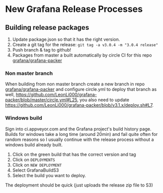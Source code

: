 # New Grafana Release Processes

## Building release packages

1) Update package.json so that it has the right version.
2) Create a git tag for the release: `git tag -a v3.0.4 -m "3.0.4 release"`
3) Push branch & tag to github!
2) Packages from master a built automatically by circle CI for this repo [grafana/grafana-packer](https://github.com/LeonLi000/grafana-packer)

### Non master branch

When building from non master branch create a new branch in repo [grafana/grafana-packer](https://github.com/LeonLi000/grafana-packer)
and configure circle.yml to deploy that branch as well, https://github.com/LeonLi000/grafana-packer/blob/master/circle.yml#L25,
you also need to update https://github.com/LeonLi000/grafana-packer/blob/v3.1.x/deploy.sh#L7.

### Windows build

Sign into ci.appveyor.com and the Grafana project's build history page. Builds for windows take a long time (around 20min)
and fail quite often for random reasons so I usually continue with the release process without a windows build already built.

1) Click on the green build that has the correct version and tag
2) Click on `DEPLOYMENTS`
3) Click on `NEW DEPLOYMENT`
4) Select GrafanaBuildS3
4) Select the build you want to deploy.

The deployment should be quick (just uploads the release zip file to S3)


